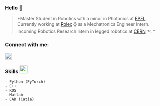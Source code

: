 ### Hello 👋

> *Master Student in Robotics with a minor in Photonics at [EPFL](https://www.epfl.ch/). Currently working at [Rolex](https://www.rolex.com/) ⌚ as a Mechatronics Engineer Intern. Incoming Robotics Research Intern in legged robotics at [CERN](https://home.cern/) ➰. *

### Connect with me:

[<img align="left" alt="lucas-braud| LinkedIn" width="22px" src="https://cdn.jsdelivr.net/npm/simple-icons@v3/icons/linkedin.svg" />](https://www.linkedin.com/in/lucas-braud/)

<br />

### Skills <img src = "https://media2.giphy.com/media/QssGEmpkyEOhBCb7e1/giphy.gif?cid=ecf05e47a0n3gi1bfqntqmob8g9aid1oyj2wr3ds3mg700bl&rid=giphy.gif" width = "25"> 

    - Python (PyTorch)
    - C++
    - ROS
    - Matlab
    - CAD (Catia)

<!--
**lucasbrodo/lucasbrodo** is a ✨ _special_ ✨ repository because its `README.md` (this file) appears on your GitHub profile.

Here are some ideas to get you started:

- 🔭 I’m currently working on ...
- 🌱 I’m currently learning ...
- 👯 I’m looking to collaborate on ...
- 🤔 I’m looking for help with ...
- 💬 Ask me about ...
- 📫 How to reach me: ...
- 😄 Pronouns: ...
- ⚡ Fun fact: ...
-->
